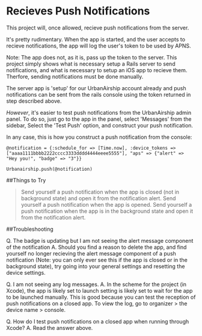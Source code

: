 Recieves Push Notifications
===========
This project will, once allowed, recieve push notifications from the server.

It's pretty rudimentary. When the app is started, and the user accepts to recieve
notifications, the app will log the user's token to be used by APNS. 

Note: The app does not, as it is, pass up the token to the server. This project simply
shows what is necessary setup a Rails server to send notifications, and what is necessary
to setup an iOS app to recieve them. Therfore, sending notifications must be done manually.

The server app is 'setup' for our UrbanAirship account already and push notifications
can be sent from the rails console using the token returned in step described above.

*However*, it's easier to test push notifications from the UrbanAirship admin panel. To
do so, just go to the app in the panel, select 'Messages' from the sidebar, Select the 
'Test Push'	option, and construct your push notification.

In any case, this is how you construct a push notification from the console:
```
@notification = {:schedule_for => [Time.now], :device_tokens => ["aaaa1111bbbb2222cccc3333dddd4444eeee5555"], "aps" => {"alert" => "Hey you!", "badge" => "3"}}

Urbanairship.push(@notification)
```

##Things to Try

> Send yourself a push notification when the app is closed (not in background state) and open it from the notification alert.
> Send yourself a push notification when the app is opened.
> Send yourself a push notification when the app is in the background state and open it from the notification alert.


##Troubleshooting

Q. The badge is updating but I am not seeing the alert message component of the notification
A. Should you find a reason to delete the app, and find yourself no longer recieving the
alert message component of a push notification (Note: you can only ever see this if the
app is closed or in the background state), try going into your general settings and 
resetting the device settings.

Q. I am not seeing any log messages.
A. In the scheme for the project (in Xcode), the app is likely set to launch setting
   is likely set to wait for the app to be launched manually. This is good because you 
   can test the reception of push notifications on a closed app. To view the log, go to 
   organizer > the device name > console.

Q. How do I test push notifications on a closed app when running through Xcode?
A. Read the answer above.

